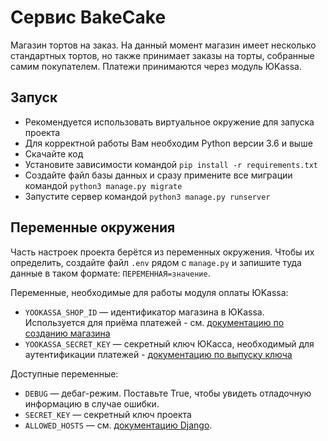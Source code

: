 # Сервис BakeCake

Магазин тортов на заказ. На данный момент магазин имеет несколько стандартных тортов, но также принимает заказы на торты, собранные самим покупателем. Платежи принимаются через модуль ЮKassa.

## Запуск

- Рекомендуется использовать виртуальное окружение для запуска проекта
- Для корректной работы Вам необходим Python версии 3.6 и выше
- Скачайте код
- Установите зависимости командой `pip install -r requirements.txt`
- Создайте файл базы данных и сразу примените все миграции командой `python3 manage.py migrate`
- Запустите сервер командой `python3 manage.py runserver`

## Переменные окружения

Часть настроек проекта берётся из переменных окружения. Чтобы их определить, 
создайте файл `.env` рядом с `manage.py` и запишите туда данные в таком 
формате: `ПЕРЕМЕННАЯ=значение`.

Переменные, необходимые для работы модуля оплаты ЮKassa:
- `YOOKASSA_SHOP_ID` — идентификатор магазина в ЮKassa. Используется для приёма платежей - см. [документацию по созданию магазина](https://yookassa.ru/docs/support/payments/onboarding)
- `YOOKASSA_SECRET_KEY` — секретный ключ ЮКасса, необходимый для аутентификации платежей - [документацию по выпуску ключа](https://yookassa.ru/docs/support/merchant/payouts/secret-key/)

Доступные переменные:
- `DEBUG` — дебаг-режим. Поставьте True, чтобы увидеть отладочную информацию в случае ошибки.
- `SECRET_KEY` — секретный ключ проекта
- `ALLOWED_HOSTS` — см. [документацию Django](https://docs.djangoproject.com/en/3.1/ref/settings/#allowed-hosts).
